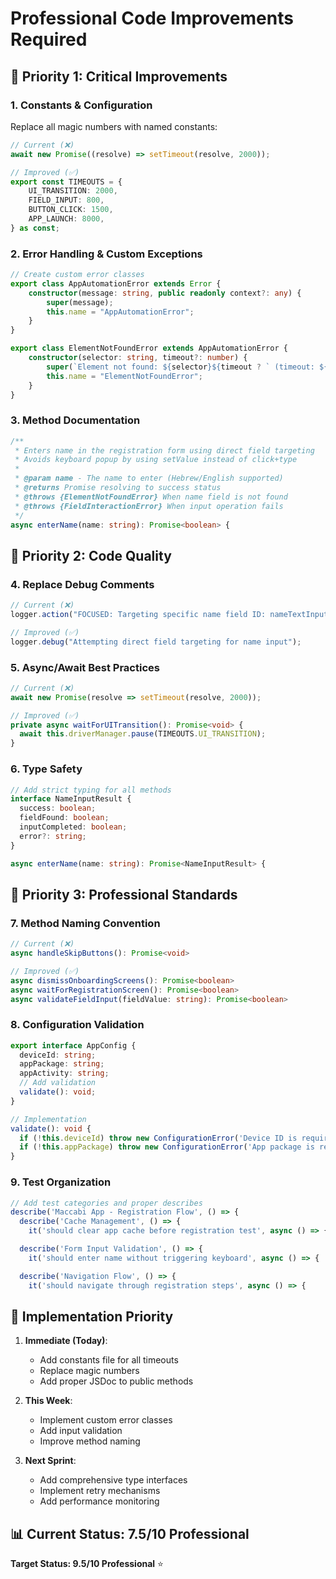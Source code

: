 # Professional Code Improvements Required

## 🎯 Priority 1: Critical Improvements

### 1. **Constants & Configuration**

Replace all magic numbers with named constants:

```typescript
// Current (❌)
await new Promise((resolve) => setTimeout(resolve, 2000));

// Improved (✅)
export const TIMEOUTS = {
	UI_TRANSITION: 2000,
	FIELD_INPUT: 800,
	BUTTON_CLICK: 1500,
	APP_LAUNCH: 8000,
} as const;
```

### 2. **Error Handling & Custom Exceptions**

```typescript
// Create custom error classes
export class AppAutomationError extends Error {
	constructor(message: string, public readonly context?: any) {
		super(message);
		this.name = "AppAutomationError";
	}
}

export class ElementNotFoundError extends AppAutomationError {
	constructor(selector: string, timeout?: number) {
		super(`Element not found: ${selector}${timeout ? ` (timeout: ${timeout}ms)` : ""}`);
		this.name = "ElementNotFoundError";
	}
}
```

### 3. **Method Documentation**

```typescript
/**
 * Enters name in the registration form using direct field targeting
 * Avoids keyboard popup by using setValue instead of click+type
 *
 * @param name - The name to enter (Hebrew/English supported)
 * @returns Promise resolving to success status
 * @throws {ElementNotFoundError} When name field is not found
 * @throws {FieldInteractionError} When input operation fails
 */
async enterName(name: string): Promise<boolean> {
```

## 🎯 Priority 2: Code Quality

### 4. **Replace Debug Comments**

```typescript
// Current (❌)
logger.action("FOCUSED: Targeting specific name field ID: nameTextInputEditText");

// Improved (✅)
logger.debug("Attempting direct field targeting for name input");
```

### 5. **Async/Await Best Practices**

```typescript
// Current (❌)
await new Promise(resolve => setTimeout(resolve, 2000));

// Improved (✅)
private async waitForUITransition(): Promise<void> {
  await this.driverManager.pause(TIMEOUTS.UI_TRANSITION);
}
```

### 6. **Type Safety**

```typescript
// Add strict typing for all methods
interface NameInputResult {
  success: boolean;
  fieldFound: boolean;
  inputCompleted: boolean;
  error?: string;
}

async enterName(name: string): Promise<NameInputResult> {
```

## 🎯 Priority 3: Professional Standards

### 7. **Method Naming Convention**

```typescript
// Current (❌)
async handleSkipButtons(): Promise<void>

// Improved (✅)
async dismissOnboardingScreens(): Promise<boolean>
async waitForRegistrationScreen(): Promise<boolean>
async validateFieldInput(fieldValue: string): Promise<boolean>
```

### 8. **Configuration Validation**

```typescript
export interface AppConfig {
  deviceId: string;
  appPackage: string;
  appActivity: string;
  // Add validation
  validate(): void;
}

// Implementation
validate(): void {
  if (!this.deviceId) throw new ConfigurationError('Device ID is required');
  if (!this.appPackage) throw new ConfigurationError('App package is required');
}
```

### 9. **Test Organization**

```typescript
// Add test categories and proper describes
describe('Maccabi App - Registration Flow', () => {
  describe('Cache Management', () => {
    it('should clear app cache before registration test', async () => {

  describe('Form Input Validation', () => {
    it('should enter name without triggering keyboard', async () => {

  describe('Navigation Flow', () => {
    it('should navigate through registration steps', async () => {
```

## 🎯 Implementation Priority

1. **Immediate (Today)**:

      - Add constants file for all timeouts
      - Replace magic numbers
      - Add proper JSDoc to public methods

2. **This Week**:

      - Implement custom error classes
      - Add input validation
      - Improve method naming

3. **Next Sprint**:
      - Add comprehensive type interfaces
      - Implement retry mechanisms
      - Add performance monitoring

## 📊 Current Status: 7.5/10 Professional

**Target Status: 9.5/10 Professional** ⭐
